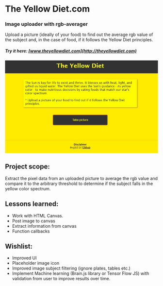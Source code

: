The Yellow Diet.com
======
### Image uploader with rgb-averager
Upload a picture (ideally of your food) to find out the average rgb value of the subject and, in the case of food, if it follows the Yellow Diet principles.

##### Try it here: [www.theyellowdiet.com](http://theyellowdiet.com)

<p align="center">
  <img src="https://github.com/usaspiff/usaspiff.github.io/blob/master/yellow-diet-demo.jpg">
</p>

## Project scope:
Extract the pixel data from an uploaded picture to average the rgb value and compare it to the arbitrary threshold to determine if the subject falls in the yellow color spectrum.

## Lessons learned:
- Work with HTML Canvas.
- Post image to canvas
- Extract information from canvas
- Function callbacks

## Wishlist:
- Improved UI
- Placeholder image icon
- Improved image subject filtering (ignore plates, tables etc.)
- Implement Machine learning (Brain.js library or Tensor Flow JS) with validation from user to improve results over time.
